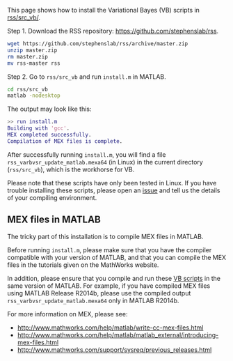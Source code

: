 This page shows how to install the Variational Bayes (VB) scripts in
[rss/src_vb/](https://github.com/stephenslab/rss/tree/master/src_vb).

Step 1. Download the RSS repository: <https://github.com/stephenslab/rss>.

```bash
wget https://github.com/stephenslab/rss/archive/master.zip
unzip master.zip
rm master.zip
mv rss-master rss
```

Step 2. Go to `rss/src_vb` and run `install.m` in MATLAB.

```bash
cd rss/src_vb
matlab -nodesktop
```

The output may look like this:

```matlab
>> run install.m
Building with 'gcc'.
MEX completed successfully.
Compilation of MEX files is complete.
```

After successfully running `install.m`,
you will find a file `rss_varbvsr_update_matlab.mexa64` (in Linux)
in the current directory (`rss/src_vb`), which is the workhorse for VB.

Please note that these scripts have only been tested in Linux.
If you have trouble installing these scripts,
please open an [issue](https://github.com/stephenslab/rss/issues) and
tell us the details of your compiling environment.

## MEX files in MATLAB

The tricky part of this installation is to compile MEX files in MATLAB.

Before running `install.m`, please make sure that
you have the compiler compatible with your version of MATLAB,
and that you can compile the MEX files in the tutorials given on the MathWorks website.

In addition, please ensure that you compile and run these
[VB scripts](https://github.com/stephenslab/rss/tree/master/src_vb)
in the same version of MATLAB.
For example, if you have compiled MEX files using MATLAB Release R2014b,
please use the compiled output `rss_varbvsr_update_matlab.mexa64` only in MATLAB R2014b.

For more information on MEX, please see:

- <http://www.mathworks.com/help/matlab/write-cc-mex-files.html>
- <http://www.mathworks.com/help/matlab/matlab_external/introducing-mex-files.html>
- <http://www.mathworks.com/support/sysreq/previous_releases.html>    
